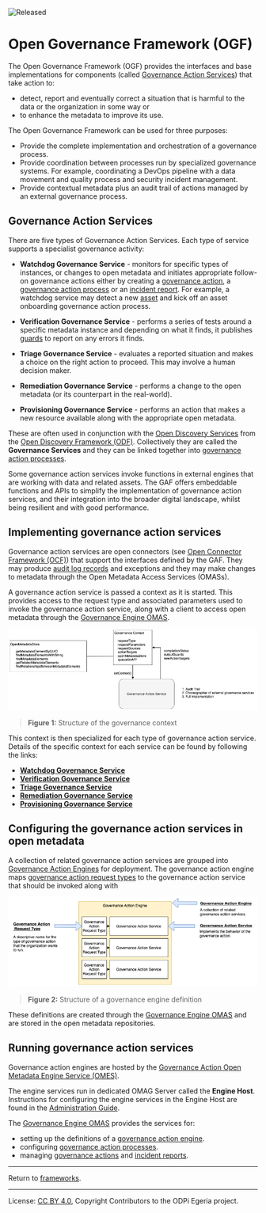 <!-- SPDX-License-Identifier: CC-BY-4.0 -->
<!-- Copyright Contributors to the ODPi Egeria project. -->

![Released](../../../images/egeria-content-status-released.png#pagewidth)

# Open Governance Framework (OGF)
  
The Open Governance Framework (OGF) provides the interfaces
and base implementations for components (called [Governance Action Services](docs/governance-action-service.md)) that
take action to:

* detect, report and eventually correct a situation that is harmful to the data
or the organization in some way or 
* to enhance the metadata to improve its use.

The Open Governance Framework can be used for three purposes:

* Provide the complete implementation and orchestration of a governance process.
* Provide coordination between processes run by specialized governance systems.  For example, coordinating
  a DevOps pipeline with a data movement and quality process and security incident management.
* Provide contextual metadata plus an audit trail of actions managed by an external governance process.
  

## Governance Action Services

There are five types of Governance Action Services.  Each type of service supports a specialist governance activity:

* **Watchdog Governance Service** - monitors for specific types of instances, or changes to open metadata and initiates
  appropriate follow-on governance actions either by creating a 
  [governance action](https://egeria-project.org/concepts/governance-action), a
  [governance action process](https://egeria-project.org/concepts/governance-action-process) or an [incident report](https://egeria-project.org/concepts/incident-report).
  For example, a watchdog service may detect a new 
  [asset](https://egeria-project.org/concepts/asset) and kick off an asset onboarding governance action process.
    
* **Verification Governance Service** - performs a series of tests around a specific metadata instance and depending on what it
  finds, it publishes [guards](https://egeria-project.org/concepts/guard.md) to report on any errors it finds.

* **Triage Governance Service** - evaluates a reported situation and makes a choice
  on the right action to proceed.  This may involve a human decision maker.
 
* **Remediation Governance Service** - performs a change to the open metadata (or
  its counterpart in the real-world).

* **Provisioning Governance Service** - performs an action that makes a new resource available
  along with the appropriate open metadata.

These are often used in conjunction with the
[Open Discovery Services](https://egeria-project.org/concepts/open-discovery-service)
from the [Open Discovery Framework (ODF)](https://egeria-project.org/frameworks/odf/overview).
Collectively they are called the **Governance Services** and they
can be linked together into [governance action processes](https://egeria-project.org/concepts/governance-action-process).

Some governance action services invoke functions in external engines that are working with data and related assets.
The GAF offers embeddable functions and APIs to simplify the implementation of governance action services,
and their integration into the broader digital landscape, 
whilst being resilient and with good performance.

## Implementing governance action services

Governance action services are open connectors
(see [Open Connector Framework (OCF)](../open-connector-framework))
that support the interfaces defined by the GAF.
They may produce [audit log records](../audit-log-framework) and exceptions
and they may make changes to metadata through the
Open Metadata Access Services (OMASs).

A governance action service is passed a context as it is started.
This provides access to the request type and associated parameters used to
invoke the governance action service, along with a client to access open metadata through
the [Governance Engine OMAS](../../access-services/governance-engine).

![Figure 1](docs/governance-context.png)
> **Figure 1:** Structure of the governance context 

This context is then specialized for each type of governance action service.
Details of the specific context for each service can be found by following the links:

* **[Watchdog Governance Service](docs/watchdog-governance-service.md)** 
* **[Verification Governance Service](docs/verification-governance-service.md)**
* **[Triage Governance Service](docs/triage-governance-service.md)**
* **[Remediation Governance Service](docs/remediation-governance-service.md)** 
* **[Provisioning Governance Service](docs/provisioning-governance-service.md)** 

## Configuring the governance action services in open metadata

A collection of related governance action services are grouped into
[Governance Action Engines](docs/governance-action-engine.md) for deployment.
The governance action engine maps [governance action request
types](docs/governance-action-request-type.md) to the 
governance action service that should be invoked along with 

![Figure 2](docs/governance-action-engine-definitions.png)
> **Figure 2:** Structure of a governance engine definition

These definitions are created through the [Governance Engine OMAS](../../access-services/governance-engine)
and are stored in the open metadata repositories.


## Running governance action services

Governance action engines are hosted by the 
[Governance Action Open Metadata Engine Service (OMES)](../../engine-services/governance-action).

The engine services run in dedicated OMAG Server called the **Engine Host**.
Instructions for configuring the engine services in the Engine Host
are found in the [Administration Guide](https://egeria-project.org/guides/admin/server).

The [Governance Engine OMAS](../../access-services/governance-engine)
provides the services for:

* setting up the definitions of a [governance action engine](https://egeria-project.org/concepts/governance-action-engine).
* configuring [governance action processes](https://egeria-project.org/concepts/governance-action-process).
* managing [governance actions](https://egeria-project.org/concepts/governance-action) and [incident reports](https://egeria-project.org/concepts/incident-report).

----
Return to [frameworks](..).

----
License: [CC BY 4.0](https://creativecommons.org/licenses/by/4.0/),
Copyright Contributors to the ODPi Egeria project.

